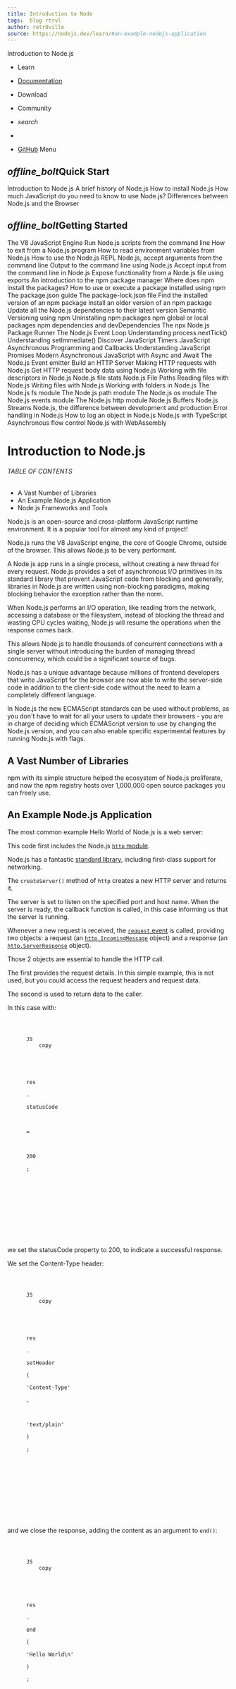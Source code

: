 ```yaml
---
title: Introduction to Node
tags:  blog rtrvl
author: retr0ville
source: https://nodejs.dev/learn/#an-example-nodejs-application
---
```

Introduction to Node.js  

* Learn
* [Documentation](https://nodejs.org/en/docs/)
* Download
* Community

* *search*
* 
* [GitHub](https://github.com/nodejs/nodejs.dev)
Menu

*offline_bolt*Quick Start
-------------------------

Introduction to Node.js A brief history of Node.js How to install Node.js How much JavaScript do you need to know to use Node.js? Differences between Node.js and the Browser

<!-- -->

*offline_bolt*Getting Started
-----------------------------

The V8 JavaScript Engine Run Node.js scripts from the command line How to exit from a Node.js program How to read environment variables from Node.js How to use the Node.js REPL Node.js, accept arguments from the command line Output to the command line using Node.js Accept input from the command line in Node.js Expose functionality from a Node.js file using exports An introduction to the npm package manager Where does npm install the packages? How to use or execute a package installed using npm The package.json guide The package-lock.json file Find the installed version of an npm package Install an older version of an npm package Update all the Node.js dependencies to their latest version Semantic Versioning using npm Uninstalling npm packages npm global or local packages npm dependencies and devDependencies The npx Node.js Package Runner The Node.js Event Loop Understanding process.nextTick() Understanding setImmediate() Discover JavaScript Timers JavaScript Asynchronous Programming and Callbacks Understanding JavaScript Promises Modern Asynchronous JavaScript with Async and Await The Node.js Event emitter Build an HTTP Server Making HTTP requests with Node.js Get HTTP request body data using Node.js Working with file descriptors in Node.js Node.js file stats Node.js File Paths Reading files with Node.js Writing files with Node.js Working with folders in Node.js The Node.js fs module The Node.js path module The Node.js os module The Node.js events module The Node.js http module Node.js Buffers Node.js Streams Node.js, the difference between development and production Error handling in Node.js How to log an object in Node.js Node.js with TypeScript Asynchronous flow control Node.js with WebAssembly

Introduction to Node.js
=======================

###### TABLE OF CONTENTS

* A Vast Number of Libraries
* An Example Node.js Application
* Node.js Frameworks and Tools

Node.js is an open-source and cross-platform JavaScript runtime environment. It is a popular tool for almost any kind of project!

Node.js runs the V8 JavaScript engine, the core of Google Chrome, outside of the browser. This allows Node.js to be very performant.

A Node.js app runs in a single process, without creating a new thread for every request. Node.js provides a set of asynchronous I/O primitives in its standard library that prevent JavaScript code from blocking and generally, libraries in Node.js are written using non-blocking paradigms, making blocking behavior the exception rather than the norm.

When Node.js performs an I/O operation, like reading from the network, accessing a database or the filesystem, instead of blocking the thread and wasting CPU cycles waiting, Node.js will resume the operations when the response comes back.

This allows Node.js to handle thousands of concurrent connections with a single server without introducing the burden of managing thread concurrency, which could be a significant source of bugs.

Node.js has a unique advantage because millions of frontend developers that write JavaScript for the browser are now able to write the server-side code in addition to the client-side code without the need to learn a completely different language.

In Node.js the new ECMAScript standards can be used without problems, as you don't have to wait for all your users to update their browsers - you are in charge of deciding which ECMAScript version to use by changing the Node.js version, and you can also enable specific experimental features by running Node.js with flags.

A Vast Number of Libraries
--------------------------

npm with its simple structure helped the ecosystem of Node.js proliferate, and now the npm registry hosts over 1,000,000 open source packages you can freely use.

An Example Node.js Application
------------------------------

The most common example Hello World of Node.js is a web server:

This code first includes the Node.js [`http` module](https://nodejs.org/api/http.html).

Node.js has a fantastic [standard library](https://nodejs.org/api/), including first-class support for networking.

The `createServer()` method of `http` creates a new HTTP server and returns it.

The server is set to listen on the specified port and host name. When the server is ready, the callback function is called, in this case informing us that the server is running.

Whenever a new request is received, the [`request` event](https://nodejs.org/api/http.html#http_event_request) is called, providing two objects: a request (an [`http.IncomingMessage`](https://nodejs.org/api/http.html#http_class_http_incomingmessage) object) and a response (an [`http.ServerResponse`](https://nodejs.org/api/http.html#http_class_http_serverresponse) object).

Those 2 objects are essential to handle the HTTP call.

The first provides the request details. In this simple example, this is not used, but you could access the request headers and request data.

The second is used to return data to the caller.

In this case with:

```
         
     
          
      JS
          copy
         
     
         
     
          
      res
          
      .
          
      statusCode
          
       
          
      =
          
       
          
      200
          
      ;
          
      
         
     
         
     
          
      

         
     
```

we set the statusCode property to 200, to indicate a successful response.

We set the Content-Type header:

```
         
     
          
      JS
          copy
         
     
         
     
          
      res
          
      .
          
      setHeader
          
      (
          
      'Content-Type'
          
      ,
          
       
          
      'text/plain'
          
      )
          
      ;
          
      
         
     
         
     
          
      

         
     
```

and we close the response, adding the content as an argument to `end()`:

```
         
     
          
      JS
          copy
         
     
         
     
          
      res
          
      .
          
      end
          
      (
          
      'Hello World\n'
          
      )
          
      ;
          
      
         
     
         
     
          
      

         
     
```

Node.js Frameworks and Tools
----------------------------

Node.js is a low-level platform. In order to make things easy and exciting for developers, thousands of libraries were built upon Node.js by the community.

Many of those established over time as popular options. Here is a non-comprehensive list of the ones worth learning:

* [**AdonisJS**](https://adonisjs.com/): A TypeScript-based fully featured framework highly focused on developer ergonomics, stability, and confidence. Adonis is one of the fastest Node.js web frameworks.
* [**Egg.js**](https://eggjs.org): A framework to build better enterprise frameworks and apps with Node.js \& Koa.
* [**Express**](https://expressjs.com/): It provides one of the most simple yet powerful ways to create a web server. Its minimalist approach, unopinionated, focused on the core features of a server, is key to its success.
* [**Fastify**](https://fastify.io/): A web framework highly focused on providing the best developer experience with the least overhead and a powerful plugin architecture. Fastify is one of the fastest Node.js web frameworks.
* [**FeatherJS**](https://feathersjs.com/): Feathers is a lightweight web-framework for creating real-time applications and REST APIs using JavaScript or TypeScript. Build prototypes in minutes and production-ready apps in days.
* [**Gatsby**](https://www.gatsbyjs.com/): A [React](https://reactjs.org/)-based, [GraphQL](https://graphql.org/) powered, static site generator with a very rich ecosystem of plugins and starters.
* [**hapi**](https://hapi.dev): A rich framework for building applications and services that enables developers to focus on writing reusable application logic instead of spending time building infrastructure.
* [**koa**](http://koajs.com/): It is built by the same team behind Express, aims to be even simpler and smaller, building on top of years of knowledge. The new project born out of the need to create incompatible changes without disrupting the existing community.
* [**Loopback.io**](https://loopback.io/): Makes it easy to build modern applications that require complex integrations.
* [**Meteor**](https://meteor.com): An incredibly powerful full-stack framework, powering you with an isomorphic approach to building apps with JavaScript, sharing code on the client and the server. Once an off-the-shelf tool that provided everything, now integrates with frontend libs [React](https://reactjs.org/), [Vue](https://vuejs.org/), and [Angular](https://angular.io). Can be used to create mobile apps as well.
* [**Micro**](https://github.com/zeit/micro): It provides a very lightweight server to create asynchronous HTTP microservices.
* [**NestJS**](https://nestjs.com/): A TypeScript based progressive Node.js framework for building enterprise-grade efficient, reliable and scalable server-side applications.
* [**Next.js**](https://nextjs.org/): [React](https://reactjs.org) framework that gives you the best developer experience with all the features you need for production: hybrid static \& server rendering, TypeScript support, smart bundling, route pre-fetching, and more.
* [**Nx**](https://nx.dev/): A toolkit for full-stack monorepo development using NestJS, Express, [React](https://reactjs.org/), [Angular](https://angular.io), and more! Nx helps scale your development from one team building one application to many teams collaborating on multiple applications!
* [**Remix**](https://remix.run): Remix is a fullstack web framework for building excellent user experiences for the web. It comes out of the box with everything you need to build modern web applications (both frontend and backend) and deploy them to any JavaScript-based runtime environment (including Node.js).
* [**Sapper**](https://sapper.svelte.dev/): Sapper is a framework for building web applications of all sizes, with a beautiful development experience and flexible filesystem-based routing. Offers SSR and more!
* [**Socket.io**](https://socket.io/): A real-time communication engine to build network applications.
* [**Strapi**](https://strapi.io/): Strapi is a flexible, open-source Headless CMS that gives developers the freedom to choose their favorite tools and frameworks while also allowing editors to easily manage and distribute their content. By making the admin panel and API extensible through a plugin system, Strapi enables the world's largest companies to accelerate content delivery while building beautiful digital experiences.

